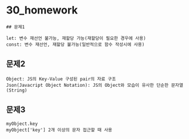 # 30_homework

	## 문제1

```
let: 변수 재선언 불가능, 재할당 가능(재할당이 필요한 경우에 사용)
const: 변수 재선언, 재할당 불가능(일반적으로 함수 작성시에 사용)
```



## 문제2

```
Object: JS의 Key-Value 구성된 pair의 자료 구조
Json(Javacript Object Notation): JS의 Object와 모습이 유사한 단순한 문자열(String)
```



## 문제3

```
myObject.key
myObject['key'] 2개 이상의 문자 접근할 때 사용
```

